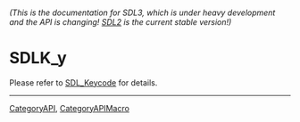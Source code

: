 ###### (This is the documentation for SDL3, which is under heavy development and the API is changing! [SDL2](https://wiki.libsdl.org/SDL2/) is the current stable version!)
# SDLK_y

Please refer to [SDL_Keycode](SDL_Keycode) for details.

----
[CategoryAPI](CategoryAPI), [CategoryAPIMacro](CategoryAPIMacro)

